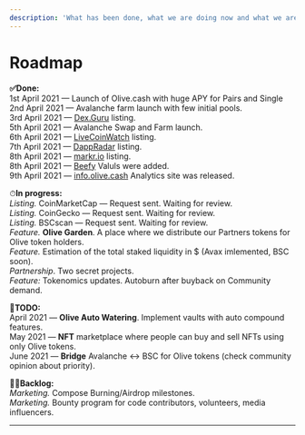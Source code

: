 ```yaml
---
description: 'What has been done, what we are doing now and what we are planning to do'
---
```


# Roadmap

**✅Done:**  
1st April 2021 — Launch of Olive.cash with huge APY for Pairs and Single   
2nd April 2021 — Avalanche farm launch with few initial pools.  
3rd April 2021 — [Dex.Guru](https://dex.guru/token/0x617724974218a18769020a70162165a539c07e8a-bsc) listing.  
5th April 2021 — Avalanche Swap and Farm launch.  
6th April 2021 — [LiveCoinWatch](https://www.livecoinwatch.com/price/OliveCashToken-OLIVE) listing.  
7th April 2021 — [DappRadar](https://dappradar.com/binance-smart-chain/defi/olive-cash) listing.  
8th April 2021 — [markr.io](https://t.co/NkazORLlX1?amp=1) listing.  
8th April 2021 — [Beefy](https://twitter.com/OliveCashBsc/status/1380092944493993985) Valuls were added.  
9th April 2021 — [info.olive.cash](https://info.olive.cash) Analytics site was released.  
  
⏱**In progress:**  
_Listing._ CoinMarketCap  — Request sent. Waiting for review.  
_Listing._ CoinGecko — Request sent. Waiting for review.  
_Listing._ BSCscan — Request sent. Waiting for review.  
_Feature._ **Olive Garden**. A place where we distribute our Partners tokens for Olive token holders.  
_Feature._ Estimation of the total staked liquidity in $ \(Avax imlemented, BSC soon\).  
_Partnership_. Two secret projects.  
_Feature:_ Tokenomics updates. Autoburn after buyback on Community demand.  
  
🚀**TODO:**  
April 2021 — **Olive Auto Watering**. Implement vaults with auto compound features.  
May 2021 — **NFT** marketplace where people can buy and sell NFTs using only Olive tokens.  
June 2021 — **Bridge** Avalanche &lt;-&gt; BSC for Olive tokens \(check community opinion about priority\).  
  
👨‍💻**Backlog:**  
_Marketing._ Compose Burning/Airdrop milestones.  
_Marketing._ Bounty program for code contributors, volunteers, media influencers.  
****

